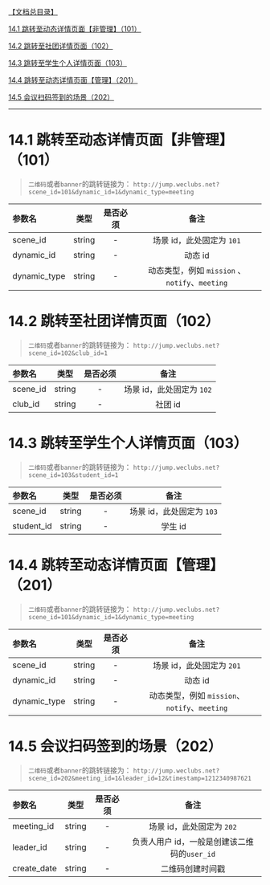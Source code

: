 [【文档总目录】]()

[14.1 跳转至动态详情页面【非管理】（101）](#14-1-101)

[14.2 跳转至社团详情页面（102）](#14-2-102)

[14.3 跳转至学生个人详情页面（103）](#14-3-103)

[14.4 跳转至动态详情页面【管理】（201）](#14-4-201)

[14.5 会议扫码签到的场景（202）](#14-4-202)

---

# 14.1 跳转至动态详情页面【非管理】（101）

> `二维码`或者`banner`的跳转链接为： `http://jump.weclubs.net?scene_id=101&dynamic_id=1&dynamic_type=meeting`

|参数名|类型|是否必须|备注|
|:----|:-:|:-----:|:-:|
| scene_id | string | - | 场景 id，此处固定为 `101` |
| dynamic_id | string | - | 动态 id |
| dynamic_type | string | - | 动态类型，例如 `mission` 、`notify`、`meeting` |


# 14.2 跳转至社团详情页面（102）

> `二维码`或者`banner`的跳转链接为： `http://jump.weclubs.net?scene_id=102&club_id=1`

|参数名|类型|是否必须|备注|
|:----|:-:|:-----:|:-:|
| scene_id | string | - | 场景 id，此处固定为 `102` |
| club_id | string | - | 社团 id |

# 14.3 跳转至学生个人详情页面（103）

> `二维码`或者`banner`的跳转链接为： `http://jump.weclubs.net?scene_id=103&student_id=1`

|参数名|类型|是否必须|备注|
|:----|:-:|:-----:|:-:|
| scene_id | string | - | 场景 id，此处固定为 `103` |
| student_id | string | - | 学生 id |

# 14.4 跳转至动态详情页面【管理】（201）

> `二维码`或者`banner`的跳转链接为： `http://jump.weclubs.net?scene_id=101&dynamic_id=1&dynamic_type=meeting`

|参数名|类型|是否必须|备注|
|:----|:-:|:-----:|:-:|
| scene_id | string | - | 场景 id，此处固定为 `201` |
| dynamic_id | string | - | 动态 id |
| dynamic_type | string | - | 动态类型，例如 `mission`、`notify`、`meeting` |

# 14.5 会议扫码签到的场景（202）

> `二维码`或者`banner`的跳转链接为： `http://jump.weclubs.net?scene_id=202&meeting_id=1&leader_id=12&timestamp=1212340987621`

|参数名|类型|是否必须|备注|
|:----|:-:|:-----:|:-:|
| meeting_id | string | - | 场景 id，此处固定为 `202` |
| leader_id | string | - | 负责人用户 id，一般是创建该二维码的`user_id` |
| create_date | string | - | 二维码创建时间戳 |
